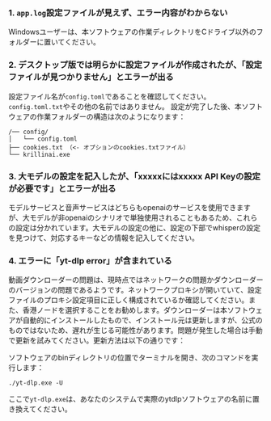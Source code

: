 ### 1. `app.log`設定ファイルが見えず、エラー内容がわからない
Windowsユーザーは、本ソフトウェアの作業ディレクトリをCドライブ以外のフォルダーに置いてください。

### 2. デスクトップ版では明らかに設定ファイルが作成されたが、「設定ファイルが見つかりません」とエラーが出る
設定ファイル名が`config.toml`であることを確認してください。`config.toml.txt`やその他の名前ではありません。
設定が完了した後、本ソフトウェアの作業フォルダーの構造は次のようになります：
```
/── config/
│   └── config.toml
├── cookies.txt （<- オプションのcookies.txtファイル）
└── krillinai.exe
```

### 3. 大モデルの設定を記入したが、「xxxxxにはxxxxx API Keyの設定が必要です」とエラーが出る
モデルサービスと音声サービスはどちらもopenaiのサービスを使用できますが、大モデルが非openaiのシナリオで単独使用されることもあるため、これらの設定は分かれています。大モデルの設定の他に、設定の下部でwhisperの設定を見つけて、対応するキーなどの情報を記入してください。

### 4. エラーに「yt-dlp error」が含まれている
動画ダウンローダーの問題は、現時点ではネットワークの問題かダウンローダーのバージョンの問題であるようです。ネットワークプロキシが開いていて、設定ファイルのプロキシ設定項目に正しく構成されているか確認してください。また、香港ノードを選択することをお勧めします。ダウンローダーは本ソフトウェアが自動的にインストールしたもので、インストール元は更新しますが、公式のものではないため、遅れが生じる可能性があります。問題が発生した場合は手動で更新を試みてください。更新方法は以下の通りです：

ソフトウェアのbinディレクトリの位置でターミナルを開き、次のコマンドを実行します：
```
./yt-dlp.exe -U
```
ここで`yt-dlp.exe`は、あなたのシステムで実際のytdlpソフトウェアの名前に置き換えてください。